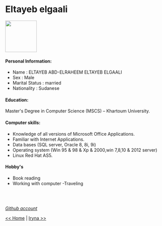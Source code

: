 # Eltayeb elgaali

<img src="https://images.unsplash.com/photo-1529338296731-c4280a44fc48?ixlib=rb-1.2.1&ixid=eyJhcHBfaWQiOjEyMDd9&auto=format&fit=crop&w=500&q=60" width="100" height="100">


#### Personal Information:

- Name : ELTAYEB ABD-ELRAHEEM ELTAYEB ELGAALI
- Sex : Male
- Marital Status : married
- Nationality : Sudanese 

#### Education:

Master's Degree in Computer Science (MSCS) – Khartoum University.

#### Computer skills:

- Knowledge of all versions of Microsoft Office Applications.
- Familiar with Internet Applications.
- Data bases (SQL server, Oracle 8, 8i, 9i)
- Operating system (Win 95 & 98 & Xp & 2000,win 7,8,10 & 2012 server)
- Linux Red Hat AS5. 

#### Hobby's

- Book reading
- Working with computer
-Traveling

<br/>
<br/>


[_Github account_](https://github.com/Eltayeb-Elgaali)

[<< Home](./) | [Iryna >>](./Iryna.md)
